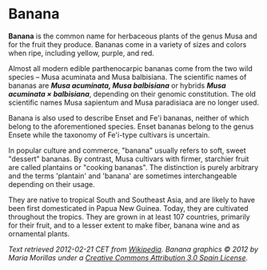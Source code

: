 Banana
======

**Banana** is the common name for herbaceous plants of the genus Musa and for
the fruit they produce. Bananas come in a variety of sizes and colors when
ripe, including yellow, purple, and red.

Almost all modern edible parthenocarpic bananas come from the two wild species
– Musa acuminata and Musa balbisiana. The scientific names of bananas are
***Musa acuminata, Musa balbisiana*** or hybrids ***Musa acuminata ×
balbisiana***, depending on their genomic constitution. The old scientific
names Musa sapientum and Musa paradisiaca are no longer used.

Banana is also used to describe Enset and Fe'i bananas, neither of which belong
to the aforementioned species. Enset bananas belong to the genus Ensete while
the taxonomy of Fe'i-type cultivars is uncertain.

In popular culture and commerce, "banana" usually refers to soft, sweet
"dessert" bananas. By contrast, Musa cultivars with firmer, starchier fruit are
called plantains or "cooking bananas". The distinction is purely arbitrary and
the terms 'plantain' and 'banana' are sometimes interchangeable depending on
their usage.

They are native to tropical South and Southeast Asia, and are likely to have
been first domesticated in Papua New Guinea. Today, they are cultivated
throughout the tropics. They are grown in at least 107 countries, primarily for
their fruit, and to a lesser extent to make fiber, banana wine and as
ornamental plants.

*Text retrieved 2012-02-21 CET from [Wikipedia][1]. Banana graphics © 2012 by
Maria Morillas under a [Creative Commons Attribution 3.0 Spain License][2].*

[1]: http://en.wikipedia.org/wiki/Banana
[2]: http://creativecommons.org/licenses/by/3.0/es/
